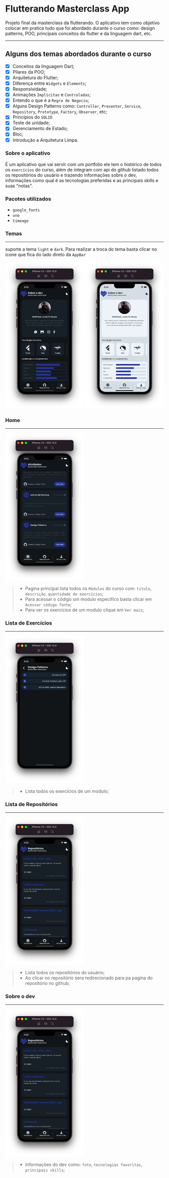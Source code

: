 # Flutterando Masterclass App

Projeto final da masterclass da flutterando. O aplicativo tem como objetivo colocar em pratica tudo que foi abordado durante o curso como: design patterns, POO, principais conceitos do flutter e da linguagem dart, etc.
****

## Alguns dos temas abordados durante o curso

- [x] Conceitos da linguagem Dart;
- [x] Pilares da POO;
- [x] Arquitetura do Flutter;
- [x] Diferença entre `Widgets` e `Elements`;
- [x] Responsividade;
- [x] Animações `Implícitas` e `Controladas`;
- [x] Entendo o que é a `Regra de Negocio`;
- [x] Alguns Design Patterns como: `Controller`, `Presenter`, `Service`, `Repository`, `Prototype`, `Factory`, `Observer`, etc;
- [x] Princípios do `SOLID`
- [x] Teste de unidade;
- [x] Gerenciamento de Estado;
- [x] Bloc;
- [x] Introdução a Arquitetura Limpa.

### Sobre o aplicativo

É um aplicativo que vai servir com um portfolio ele tem o histórico de todos os `exercícios` do curso, além de integram com api do github listado todos os repositórios do usuário e trazendo informações sobre o dev, informações como qual é as tecnologias preferidas e as principais skills e suas "notas".

### Pacotes utilizados

- `google_fonts`
- `uno`
- `timeago`

### Temas

****

suporte a tema `light` e `dark`. Para realizar a troca do tema basta clicar no ícone que fica do lado direto da `AppBar`

<div>
  <img src="images/sobre-o-dev.png" width="250"/>
  <img src="images/sobre-o-dev_light.png" width="250"/>
</div>

### Home

****

<img src="images/home.png" width="250"/>

>- Pagina principal lista todos os `Módulos` do curso com: `titulo`, `descrição`, `quantidade de exercícios`;
>- Para acessar o código um modulo especifico basta clicar em `Acessar código fonte`;
>- Para ver os exercícios de um modulo clique em `Ver mais`;

### Lista de Exercícios

****

<img src="images/exercicios.png" width="250"/>

>- Lista todos os exercícios de um modulo;

### Lista de Repositórios

****

<img src="images/repositorios.png" width="250"/>

>- Lista todos os repositórios do usuário;
>- Ao clicar no repositório sera redirecionado para pa pagina do repositório no github;

### Sobre o dev

****

<img src="images/repositorios.png" width="250"/>

>- Informações do dev como: `foto`, `tecnologias favoritas`, `principais skills`;</h2>

